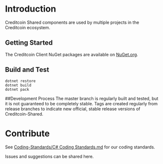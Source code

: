 # Introduction 
Creditcoin Shared components are used by multiple projects in the Creditcoin ecosystem. 

## Getting Started
The Creditcoin Client NuGet packages are available on [NuGet.org](https://www.nuget.org/profiles/Creditcoin).

## Build and Test
```
dotnet restore
dotnet build
dotnet pack
```

##Development Process
The master branch is regularly built and tested, but it is not guaranteed to be completely stable.
Tags are created regularly from release branches to indicate new official, stable release versions of Creditcoin-Shared.

# Contribute
See [Coding-Standards/C# Coding Standards.md](https://github.com/gluwa/Coding-Standards/blob/main/C%23%20Coding%20Standards.md) for our coding standards.

Issues and suggestions can be shared here.

